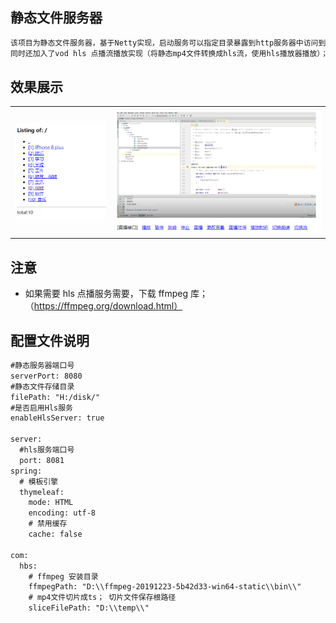 ## 静态文件服务器
```html
该项目为静态文件服务器，基于Netty实现，启动服务可以指定目录暴露到http服务器中访问到文件；
同时还加入了vod hls 点播流播放实现（将静态mp4文件转换成hls流，使用hls播放器播放）；
```
## 效果展示
<table>
    <tr>
        <td><img src="https://raw.githubusercontent.com/zunzhuowei/static-file-server/master/doc/list.png"/></td>
        <td><img src="https://raw.githubusercontent.com/zunzhuowei/static-file-server/master/doc/hls.png"/></td>
    </tr>
</table>

## 注意
* 如果需要 hls 点播服务需要，下载 ffmpeg 库；（https://ffmpeg.org/download.html）

## 配置文件说明
```html
#静态服务器端口号
serverPort: 8080
#静态文件存储目录
filePath: "H:/disk/"
#是否启用Hls服务
enableHlsServer: true

server:
  #hls服务端口号
  port: 8081
spring:
  # 模板引擎
  thymeleaf:
    mode: HTML
    encoding: utf-8
    # 禁用缓存
    cache: false

com:
  hbs:
    # ffmpeg 安装目录
    ffmpegPath: "D:\\ffmpeg-20191223-5b42d33-win64-static\\bin\\"
    # mp4文件切片成ts； 切片文件保存根路径
    sliceFilePath: "D:\\temp\\"
```